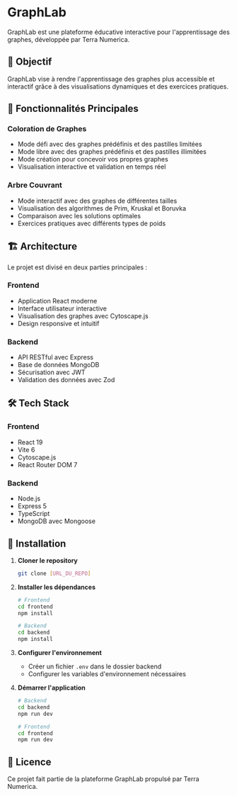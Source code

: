 # GraphLab

GraphLab est une plateforme éducative interactive pour l'apprentissage des graphes, développée par Terra Numerica.

## 🎯 Objectif

GraphLab vise à rendre l'apprentissage des graphes plus accessible et interactif grâce à des visualisations dynamiques et des exercices pratiques.

## 🚀 Fonctionnalités Principales

### Coloration de Graphes
- Mode défi avec des graphes prédéfinis et des pastilles limitées
- Mode libre avec des graphes prédéfinis et des pastilles illimitées
- Mode création pour concevoir vos propres graphes
- Visualisation interactive et validation en temps réel

### Arbre Couvrant
- Mode interactif avec des graphes de différentes tailles
- Visualisation des algorithmes de Prim, Kruskal et Boruvka
- Comparaison avec les solutions optimales
- Exercices pratiques avec différents types de poids

## 🏗️ Architecture

Le projet est divisé en deux parties principales :

### Frontend
- Application React moderne
- Interface utilisateur interactive
- Visualisation des graphes avec Cytoscape.js
- Design responsive et intuitif

### Backend
- API RESTful avec Express
- Base de données MongoDB
- Sécurisation avec JWT
- Validation des données avec Zod

## 🛠️ Tech Stack

### Frontend
- React 19
- Vite 6
- Cytoscape.js
- React Router DOM 7

### Backend
- Node.js
- Express 5
- TypeScript
- MongoDB avec Mongoose

## 🚀 Installation

1. **Cloner le repository**
   ```bash
   git clone [URL_DU_REPO]
   ```

2. **Installer les dépendances**
   ```bash
   # Frontend
   cd frontend
   npm install

   # Backend
   cd backend
   npm install
   ```

3. **Configurer l'environnement**
   - Créer un fichier `.env` dans le dossier backend
   - Configurer les variables d'environnement nécessaires

4. **Démarrer l'application**
   ```bash
   # Backend
   cd backend
   npm run dev

   # Frontend
   cd frontend
   npm run dev
   ```

## 📝 Licence

Ce projet fait partie de la plateforme GraphLab propulsé par Terra Numerica. 